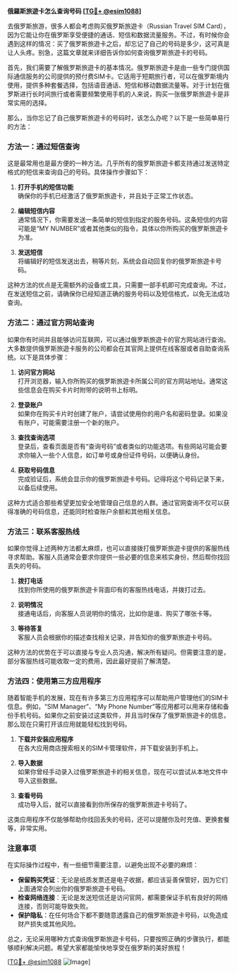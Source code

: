 **俄羅斯旅遊卡怎么查询号码 [[TG💪+ @esim1088](https://t.me/s/esim1088)]**

去俄罗斯旅游，很多人都会考虑购买俄罗斯旅遊卡（Russian Travel SIM Card），因为它能让你在俄罗斯享受便捷的通话、短信和数据流量服务。不过，有时候你会遇到这样的情况：买了俄罗斯旅遊卡之后，却忘记了自己的号码是多少，这可真是让人头疼。别急，这篇文章就来详细告诉你如何查询俄罗斯旅遊卡的号码。

首先，我们需要了解俄罗斯旅遊卡的基本情况。俄罗斯旅遊卡是由一些专门提供国际通信服务的公司提供的预付费SIM卡。它适用于短期旅行者，可以在俄罗斯境内使用，提供多种套餐选择，包括语音通话、短信和移动数据流量等。对于计划在俄罗斯进行长时间旅行或者需要频繁使用手机的人来说，购买一张俄罗斯旅遊卡是非常实用的选择。

那么，当你忘记了自己俄罗斯旅遊卡的号码时，该怎么办呢？以下是一些简单易行的方法：

### 方法一：通过短信查询

这是最常用也是最方便的一种方法。几乎所有的俄罗斯旅遊卡都支持通过发送特定格式的短信来查询自己的号码。具体操作步骤如下：

1. **打开手机的短信功能**  
   确保你的手机已经激活了俄罗斯旅遊卡，并且处于正常工作状态。

2. **编辑短信内容**  
   通常情况下，你需要发送一条简单的短信到指定的服务号码。这条短信的内容可能是“MY NUMBER”或者其他类似的指令，具体以你所购买的俄罗斯旅遊卡为准。

3. **发送短信**  
   将编辑好的短信发送出去，稍等片刻，系统会自动回复你的俄罗斯旅遊卡号码。

这种方法的优点是无需额外的设备或工具，只需要一部手机即可完成查询。不过，在发送短信之前，请确保你已经知道正确的服务号码以及短信格式，以免无法成功查询。

### 方法二：通过官方网站查询

如果你有时间并且能够访问互联网，可以通过俄罗斯旅遊卡的官方网站进行查询。大多数提供俄罗斯旅遊卡服务的公司都会在其官网上提供在线客服或者自助查询系统。以下是具体步骤：

1. **访问官方网站**  
   打开浏览器，输入你所购买的俄罗斯旅遊卡所属公司的官方网站地址。通常这些信息会在购买卡片时附带的说明书上标明。

2. **登录账户**  
   如果你在购买卡片时创建了账户，请尝试使用你的用户名和密码登录。如果没有账户，可能需要注册一个新的账户。

3. **查找查询选项**  
   登录后，查看页面是否有“查询号码”或者类似的功能选项。有些网站可能会要求你输入一些个人信息，如订单号或身份证件号码，以便确认身份。

4. **获取号码信息**  
   完成验证后，系统会显示你的俄罗斯旅遊卡号码。记得将这个号码记录下来，以备后续使用。

这种方式适合那些希望更加安全地管理自己信息的人群。通过官网查询不仅可以获得准确的号码信息，还能同时检查账户余额和其他相关信息。

### 方法三：联系客服热线

如果你觉得上述两种方法都太麻烦，也可以直接拨打俄罗斯旅遊卡提供的客服热线寻求帮助。客服人员通常会要求你提供一些必要的信息来核实身份，然后帮你找回丢失的号码。

1. **拨打电话**  
   找到你所使用的俄罗斯旅遊卡背面印有的客服热线电话，并拨打过去。

2. **说明情况**  
   接通电话后，向客服人员说明你的情况，比如你是谁、购买了哪张卡等。

3. **等待答复**  
   客服人员会根据你的描述查找相关记录，并告知你的俄罗斯旅遊卡号码。

这种方法的优势在于可以直接与专业人员沟通，解决所有疑问。但需要注意的是，部分客服热线可能收取一定的费用，因此最好提前了解清楚。

### 方法四：使用第三方应用程序

随着智能手机的发展，现在有许多第三方应用程序可以帮助用户管理他们的SIM卡信息。例如，“SIM Manager”、“My Phone Number”等应用都可以用来存储和备份手机号码。如果你之前安装过这类软件，并且当时保存了俄罗斯旅遊卡的信息，那么现在只需打开该应用就能轻松找到号码。

1. **下载并安装应用程序**  
   在各大应用商店搜索相关的SIM卡管理软件，并下载安装到手机上。

2. **导入数据**  
   如果你曾经手动录入过俄罗斯旅遊卡的相关信息，现在可以尝试从本地文件中导入这些数据。

3. **查看号码**  
   成功导入后，就可以直接看到你所保存的俄罗斯旅遊卡号码了。

这类应用程序不仅能够帮助你找回丢失的号码，还可以提醒你及时充值、更换套餐等，非常实用。

### 注意事项

在实际操作过程中，有一些细节需要注意，以避免出现不必要的麻烦：

- **保留购买凭证**：无论是纸质发票还是电子收据，都应该妥善保管好，因为它们上面通常会列出你的俄罗斯旅遊卡号码。
- **检查网络连接**：无论是发送短信还是访问官网，都需要保证手机有良好的网络连接，否则可能导致失败。
- **保护隐私**：在任何场合下都不要随意透露自己的俄罗斯旅遊卡号码，以免造成财产损失或其他风险。

总之，无论采用哪种方式查询俄罗斯旅遊卡号码，只要按照正确的步骤执行，都能够顺利解决问题。希望大家都能愉快地享受在俄罗斯的美好旅程！

[[TG💪+ @esim1088](https://t.me/s/esim1088) ![Image](https://i.postimg.cc/4NQfJmqS/Snipaste-2025-05-13-00-14-12.png)]